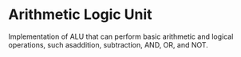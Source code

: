 # Arithmetic Logic Unit
Implementation of ALU that can perform basic arithmetic and logical operations, such asaddition, subtraction, AND, OR, and NOT.
